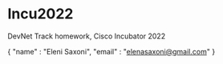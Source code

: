 # Incu2022
DevNet Track homework, Cisco Incubator 2022

{
"name" : "Eleni Saxoni",
"email" : "elenasaxoni@gmail.com"
}
